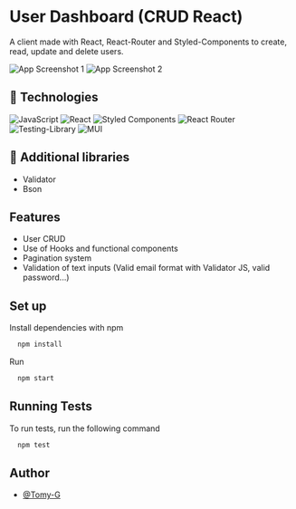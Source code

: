 
# User Dashboard (CRUD React)

A client made with React, React-Router and Styled-Components to create, read, update and delete users.


![App Screenshot 1](https://i.imgur.com/whIJ3Yy.png)
![App Screenshot 2](https://i.imgur.com/DehPgm1.png)

## 🔗 Technologies
![JavaScript](https://img.shields.io/badge/javascript-%23323330.svg?style=for-the-badge&logo=javascript&logoColor=%23F7DF1E)
![React](https://img.shields.io/badge/react-%2320232a.svg?style=for-the-badge&logo=react&logoColor=%2361DAFB)
![Styled Components](https://img.shields.io/badge/styled--components-DB7093?style=for-the-badge&logo=styled-components&logoColor=white)
![React Router](https://img.shields.io/badge/React_Router-CA4245?style=for-the-badge&logo=react-router&logoColor=white)
![Testing-Library](https://img.shields.io/badge/-TestingLibrary-%23E33332?style=for-the-badge&logo=testing-library&logoColor=white)
![MUI](https://img.shields.io/badge/MUI-%230081CB.svg?style=for-the-badge&logo=mui&logoColor=white)
## 📙 Additional libraries

- Validator
- Bson
## Features

- User CRUD
- Use of Hooks and functional components
- Pagination system
- Validation of text inputs (Valid email format with Validator JS, valid password...)


## Set up

Install dependencies with npm

```bash
  npm install
```

Run

```bash
  npm start
```
## Running Tests

To run tests, run the following command

```bash
  npm test
```


## Author

- [@Tomy-G](https://www.github.com/Tomy-G)

